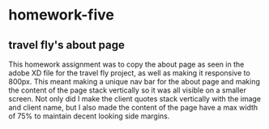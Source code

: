 # homework-five
## travel fly's about page
This homework assignment was to copy the about page as seen in the adobe XD file for the travel fly project, as well as making it responsive to 800px. This meant making a unique nav bar for the about page and making the content of the page stack vertically so it was all visible on a smaller screen. Not only did I make the client quotes stack vertically with the image and client name, but I also made the content of the page have a max width of 75% to maintain decent looking side margins.
